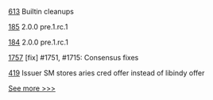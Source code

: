 
[613](https://github.com/hyperledger-labs/solang/pull/613) Builtin cleanups

[185](https://github.com/hyperledger/iroha-java/pull/185) 2.0.0 pre.1.rc.1

[184](https://github.com/hyperledger/iroha-java/pull/184) 2.0.0 pre.1.rc.1

[1757](https://github.com/hyperledger/iroha/pull/1757) [fix] #1751, #1715: Consensus fixes

[419](https://github.com/hyperledger/aries-vcx/pull/419) Issuer SM stores aries cred offer instead of libindy offer


[See more >>>](https://start-here.hyperledger.org/pull-requests)
